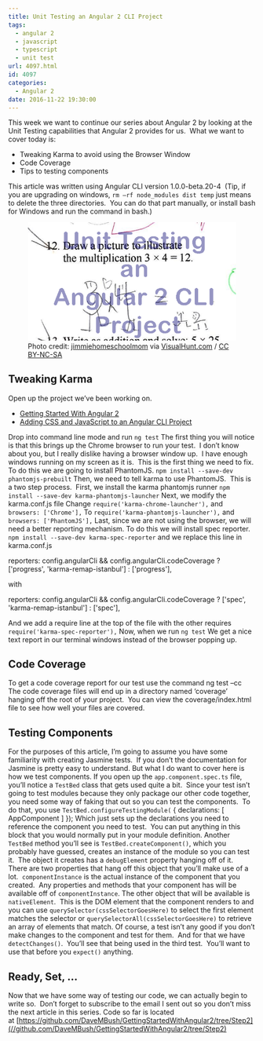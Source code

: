 ```yaml
---
title: Unit Testing an Angular 2 CLI Project
tags:
  - angular 2
  - javascript
  - typescript
  - unit test
url: 4097.html
id: 4097
categories:
  - Angular 2
date: 2016-11-22 19:30:00
---
```


This week we want to continue our series about Angular 2 by looking at the Unit Testing capabilities that Angular 2 provides for us.  What we want to cover today is:

*   Tweaking Karma to avoid using the Browser Window
*   Code Coverage
*   Tips to testing components

This article was written using Angular CLI version 1.0.0-beta.20-4  (Tip, if you are upgrading on windows, `rm –rf node_modules dist temp` just means to delete the three directories.  You can do that part manually, or install bash for Windows and run the command in bash.) <figure>![](/uploads/2016/11/image-3.png "Unit Testing an Angular 2 CLI Project")<figcaption>Photo credit: [jimmiehomeschoolmom](//www.flickr.com/photos/jimmiehomeschoolmom/4427775569/) via [VisualHunt.com](//visualhunt.com) / [CC BY-NC-SA](//creativecommons.org/licenses/by-nc-sa/2.0/)</figcaption></figure>

<!-- more --> 

Tweaking Karma
--------------

Open up the project we’ve been working on.

*   [Getting Started With Angular 2](/getting-started-angular-2/)
*   [Adding CSS and JavaScript to an Angular CLI Project](/adding-css-and-javascript-to-an-angular-2-cli-project/)

Drop into command line mode and run `ng test` The first thing you will notice is that this brings up the Chrome browser to run your test.  I don’t know about you, but I really dislike having a browser window up.  I have enough windows running on my screen as it is.  This is the first thing we need to fix.  To do this we are going to install PhantomJS. `npm install --save-dev phantomjs-prebuilt` Then, we need to tell karma to use PhantomJS.  This is a two step process.  First, we install the karma phantomjs runner `npm install --save-dev karma-phantomjs-launcher` Next, we modify the karma.conf.js file Change `require('karma-chrome-launcher'),` and `browsers: ['Chrome'],` To `require('karma-phantomjs-launcher'),` and `browsers: ['PhantomJS'],` Last, since we are not using the browser, we will need a better reporting mechanism. To do this we will install spec reporter. `npm install --save-dev karma-spec-reporter` and we replace this line in karma.conf.js

reporters: config.angularCli && config.angularCli.codeCoverage
          ? \['progress', 'karma-remap-istanbul'\]
          : \['progress'\],

with

reporters: config.angularCli && config.angularCli.codeCoverage
          ? \['spec', 'karma-remap-istanbul'\]
          : \['spec'\],

And we add a require line at the top of the file with the other requires `require('karma-spec-reporter'),` Now, when we run `ng test` We get a nice text report in our terminal windows instead of the browser popping up.

Code Coverage
-------------

To get a code coverage report for our test use the command ng test –cc The code coverage files will end up in a directory named ‘coverage’ hanging off the root of your project.  You can view the coverage/index.html file to see how well your files are covered.

Testing Components
------------------

For the purposes of this article, I’m going to assume you have some familiarity with creating Jasmine tests.  If you don’t the documentation for Jasmine is pretty easy to understand. But what I do want to cover here is how we test components. If you open up the `app.component.spec.ts` file, you’ll notice a `TestBed` class that gets used quite a bit.  Since your test isn’t going to test modules because they only package our other code together, you need some way of faking that out so you can test the components.  To do that, you use `TestBed.configureTestingModule(` { declarations: \[ AppComponent \] }); Which just sets up the declarations you need to reference the component you need to test.  You can put anything in this block that you would normally put in your module definition. Another `TestBed` method you’ll see is `TestBed.createComponent()`, which you probably have guessed, creates an instance of the module so you can test it.  The object it creates has a `debugElement` property hanging off of it.  There are two properties that hang off this object that you’ll make use of a lot.  `componentInstance` is the actual instance of the component that you created.  Any properties and methods that your component has will be available off of `componentInstance`. The other object that will be available is `nativeElement`.  This is the DOM element that the component renders to and you can use `querySelector(cssSelectorGoesHere)` to select the first element matches the selector or `querySelectorAll(cssSelectorGoesHere)` to retrieve an array of elements that match. Of course, a test isn’t any good if you don’t make changes to the component and test for them.  And for that we have `detectChanges()`.  You’ll see that being used in the third test.  You’ll want to use that before you `expect()` anything.

Ready, Set, …
-------------

Now that we have some way of testing our code, we can actually begin to write so.  Don’t forget to subscribe to the email I sent out so you don’t miss the next article in this series. Code so far is located at [https://github.com/DaveMBush/GettingStartedWithAngular2/tree/Step2](//github.com/DaveMBush/GettingStartedWithAngular2/tree/Step2)
